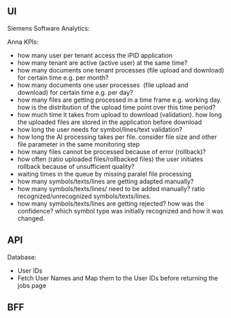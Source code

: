 ## UI

Siemens Software Analytics: 

Anna KPIs: 

- how many user per tenant access the iPID application
- how many tenant are active (active user) at the same time?
- how many documents one tenant processes (file upload and download) for certain time e.g. per month?
- how many documents one user processes  (file upload and download) for certain time e.g. per day?
- how many files are getting processed in a time frame e.g. working day. how is the distribution of the upload time point over this time period?
- how much time it takes from upload to download (validation). how long the uploaded files are stored in the application before download
- how long the user needs for symbol/lines/text validation?
- how long the AI processing takes per file. consider file size and other file parameter in the same monitoring step
- how many files cannot be processed because of error (rollback)?
- how often (ratio uploaded files/rollbacked files) the user initiates rollback because of unsufficient quality?
- waiting times in the queue by missing paralel file processing
- how many symbols/texts/lines are getting adapted manually?
- how many symbols/texts/lines/ need to be added manually? ratio recognized/unrecognized symbols/texts/lines.
- how many symbols/texts/lines are getting rejected? how was the confidence? which symbol type was initially recognized and how it was changed.

## API

Database: 

- User IDs 
- Fetch User Names and Map them to the User IDs before returning the jobs page 


## BFF

